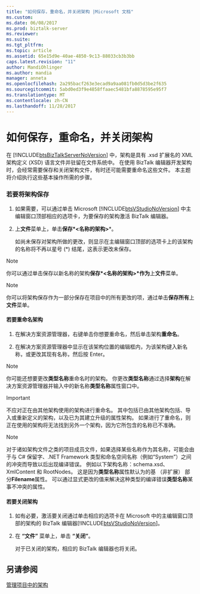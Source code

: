 ```yaml
---
title: "如何保存，重命名，并关闭架构 |Microsoft 文档"
ms.custom: 
ms.date: 06/08/2017
ms.prod: biztalk-server
ms.reviewer: 
ms.suite: 
ms.tgt_pltfrm: 
ms.topic: article
ms.assetid: 65e15d9e-40ae-4850-9c13-88033cb3b3bb
caps.latest.revision: "11"
author: MandiOhlinger
ms.author: mandia
manager: anneta
ms.openlocfilehash: 2a295bacf263e3ecad9a9aa081fb0d5d3be2f635
ms.sourcegitcommit: 5abd0ed3f9e4858ffaaec5481bfa8878595e95f7
ms.translationtype: MT
ms.contentlocale: zh-CN
ms.lasthandoff: 11/28/2017
---
```

# <a name="how-to-save-rename-and-close-schemas"></a>如何保存，重命名，并关闭架构
在 [!INCLUDE[btsBizTalkServerNoVersion](../includes/btsbiztalkservernoversion-md.md)] 中，架构是具有 .xsd 扩展名的 XML 架构定义 (XSD) 语言文件并驻留在文件系统中。 在使用 BizTalk 编辑器开发架构时，会经常需要保存和关闭架构文件，有时还可能需要重命名这些文件。 本主题将介绍执行这些基本操作所需的步骤。  
  
### <a name="to-save-a-schema"></a>若要将架构保存  
  
1.  如果需要，可以通过单击 Microsoft [!INCLUDE[btsVStudioNoVersion](../includes/btsvstudionoversion-md.md)] 中主编辑窗口顶部相应的选项卡，为要保存的架构激活 BizTalk 编辑器。  
  
2.  上**文件**菜单上，单击**保存*\<名称的架构\>***。  
  
     如尚未保存对架构所做的更改，则显示在主编辑窗口顶部的选项卡上的该架构的名称将不再以星号 (*) 结尾，这表示更改未保存。  
  
> [!NOTE]
>  你可以通过单击保存以新名称的架构**保存*\<名称的架构\>*作为**上**文件**菜单。  
  
> [!NOTE]
>  你可以将架构保存作为一部分保存在项目中的所有更改的项，通过单击**保存所有**上**文件**菜单。  
  
#### <a name="to-rename-a-schema"></a>若要重命名架构  
  
1.  在解决方案资源管理器，右键单击你想要重命名，然后单击架构**重命名**。  
  
2.  在解决方案资源管理器中显示在该架构位置的编辑框内，为该架构键入新名称，或更改其现有名称，然后按 Enter。  
  
> [!NOTE]
>  你可能还想要更改**类型名称**重命名时的架构。 你更改**类型名称**通过选择**架构**在解决方案资源管理器并输入中的新名称**类型名称**属性窗口中。  
  
> [!IMPORTANT]
>  不应对正在由其他架构使用的架构进行重命名。 其中包括已由其他架构包括、导入或重新定义的架构，以及已为其建立升级的属性架构。 如果进行了重命名，则正在使用的架构将无法找到另外一个架构，因为它所包含的名称已不准确。  
  
> [!NOTE]
>  对于诸如架构文件之类的项目成员文件，如果选择某些名称作为其名称，可能会由于与 C# 保留字、.NET Framework 类型和命名空间名称（例如“System”）之间的冲突而导致以后出现编译错误。 例如以下架构名称：schema.xsd、XmlContent 和 RootNodes。 这是因为**类型名称**属性默认为的基 （非扩展） 部分**Filename**属性。 可以通过显式更改的值来解决这种类型的编译错误**类型名称**某事不冲突的属性。  
  
#### <a name="to-close-a-schema"></a>若要关闭架构  
  
1.  如有必要，激活要关闭通过单击相应的选项卡在 Microsoft 中的主编辑窗口顶部的架构的 BizTalk 编辑器[!INCLUDE[btsVStudioNoVersion](../includes/btsvstudionoversion-md.md)]。  
  
2.  在 **“文件”** 菜单上，单击 **“关闭”**。  
  
     对于已关闭的架构，相应的 BizTalk 编辑器也将关闭。  
  
## <a name="see-also"></a>另请参阅  
 [管理项目中的架构](../core/managing-schemas-within-projects.md)